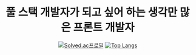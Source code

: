 <div align="center">
 
# 풀 스택 개발자가 되고 싶어 하는 생각만 많은 프론트 개발자
 

[![Solved.ac프로필](http://mazassumnida.wtf/api/v2/generate_badge?boj=dbswhdgur2843)](https://solved.ac/dbswhdgur2843) 
[![Top Langs](https://github-readme-stats.vercel.app/api/top-langs/?username=YJH2848)](https://github.com/YJH2848/github-readme-stats)
</div>
